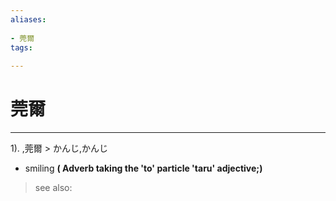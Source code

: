 ```yaml
---
aliases:
    
- 莞爾
tags:
    
---
```


# 莞爾
---
1).
,莞爾 > かんじ,かんじ

- smiling
**( Adverb taking the 'to' particle 'taru' adjective;)**
> see also: 
            